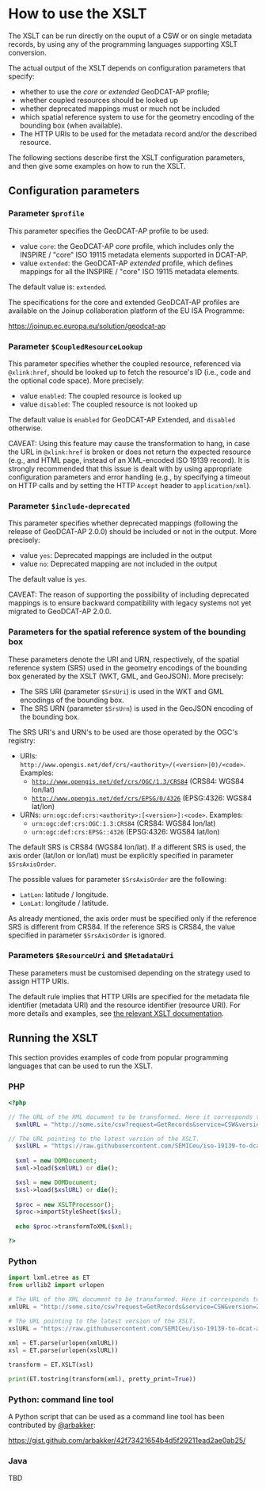 # How to use the XSLT

The XSLT can be run directly on the ouput of a CSW or on single metadata records, by using any of the programming languages supporting XSLT conversion.

The actual output of the XSLT depends on configuration parameters that specify:

* whether to use the _core_ or _extended_ GeoDCAT-AP profile;
* whether coupled resources should be looked up
* whether deprecated mappings must or much not be included 
* which spatial reference system to use for the geometry encoding of the bounding box (when available).
* The HTTP URIs to be used for the metadata record and/or the described resource.

The following sections describe first the XSLT configuration parameters, and then give some examples on how to run the XSLT.

## Configuration parameters

### Parameter `$profile`

This parameter specifies the GeoDCAT-AP profile to be used:

* value `core`: the GeoDCAT-AP _core_ profile, which includes only the INSPIRE / "core" ISO 19115 metadata elements supported in DCAT-AP.
* value `extended`: the GeoDCAT-AP _extended_ profile, which defines mappings for all the INSPIRE / "core" ISO 19115 metadata elements.

The default value is: `extended`.
  
The specifications for the core and extended GeoDCAT-AP profiles are available on the Joinup collaboration platform of the EU ISA Programme:

https://joinup.ec.europa.eu/solution/geodcat-ap

### Parameter `$CoupledResourceLookup`

This parameter specifies whether the coupled resource, referenced via `@xlink:href`, should be looked up to fetch the resource's ID (i.e., code and the optional code space). More precisely:

* value `enabled`: The coupled resource is looked up
* value `disabled`: The coupled resource is not looked up

The default value is `enabled` for GeoDCAT-AP Extended, and `disabled` otherwise.

CAVEAT: Using this feature may cause the transformation to hang, in case the URL in `@xlink:href` is broken or does not return the expected resource (e.g., and HTML page, instead of an XML-encoded ISO 19139 record). It is strongly recommended that this issue is dealt with by using appropriate configuration parameters and error handling (e.g., by specifying a timeout on HTTP calls and by setting the HTTP `Accept` header to `application/xml`).

### Parameter `$include-deprecated`

This parameter specifies whether deprecated mappings (following the release of GeoDCAT-AP 2.0.0) should be included or not in the output. More precisely:

* value `yes`: Deprecated mappings are included in the output
* value `no`: Deprecated mapping are not included in the output

The default value is `yes`.

CAVEAT: The reason of supporting the possibility of including deprecated mappings is to ensure backward compatibility with legacy systems not yet migrated to GeoDCAT-AP 2.0.0.

### Parameters for the spatial reference system of the bounding box

These parameters denote the URI and URN, respectively, of the spatial reference system (SRS) used in the geometry encodings of the bounding box generated by the XSLT (WKT, GML, and GeoJSON). More precisely:

* The SRS URI (parameter `$SrsUri`) is used in the WKT and GML encodings of the bounding box.
* The SRS URN (parameter `$SrsUrn`) is used in the GeoJSON encoding of the bounding box.

The SRS URI's and URN's to be used are those operated by the OGC's registry:

* URIs: `http://www.opengis.net/def/crs/<authority>/(<version>|0)/<code>`. Examples: 
    * [`http://www.opengis.net/def/crs/OGC/1.3/CRS84`](http://www.opengis.net/def/crs/OGC/1.3/CRS84) (CRS84: WGS84 lon/lat)
    * [`http://www.opengis.net/def/crs/EPSG/0/4326`](http://www.opengis.net/def/crs/EPSG/0/4326) (EPSG:4326: WGS84 lat/lon)
* URNs: `urn:ogc:def:crs:<authority>:[<version>]:<code>`. Examples: 
    * `urn:ogc:def:crs:OGC:1.3:CRS84` (CRS84: WGS84 lon/lat)
    * `urn:ogc:def:crs:EPSG::4326` (EPSG:4326: WGS84 lat/lon)

The default SRS is CRS84 (WGS84 lon/lat). If a different SRS is used, the axis order (lat/lon or lon/lat) must be explicitly specified in parameter `$SrsAxisOrder`.

The possible values for parameter `$SrsAxisOrder` are the following:

* `LatLon`: latitude / longitude.
* `LonLat`: longitude / latitude.

As already mentioned, the axis order must be specified only if the reference SRS is different from CRS84. If the reference SRS is CRS84, the value specified in parameter `$SrsAxisOrder` is ignored.

### Parameters `$ResourceUri` and `$MetadataUri` 

These parameters must be customised depending on the strategy used to assign HTTP URIs.
  
The default rule implies that HTTP URIs are specified for the metadata file identifier (metadata URI) and the resource identifier (resource URI). For more details and examples, see [the relevant XSLT documentation](./HTTP-URIs.md).

## Running the XSLT

This section provides examples of code from popular programming languages that can be used to run the XSLT.

### PHP

````php
<?php

// The URL of the XML document to be transformed. Here it corresponds to a "GetRecords" output of a fictitious CSW, with the "maxRecords" parameter set to 10.
  $xmlURL = "http://some.site/csw?request=GetRecords&service=CSW&version=2.0.2&namespace=xmlns%28csw=http://www.opengis.net/cat/csw%29&resultType=results&outputSchema=http://www.isotc211.org/2005/gmd&outputFormat=application/xml&typeNames=csw:Record&elementSetName=full&constraintLanguage=CQL_TEXT&constraint_language_version=1.1.0&maxRecords=10";

// The URL pointing to the latest version of the XSLT.
  $xslURL = "https://raw.githubusercontent.com/SEMICeu/iso-19139-to-dcat-ap/master/iso-19139-to-dcat-ap.xsl";
  
  $xml = new DOMDocument;
  $xml->load($xmlURL) or die();

  $xsl = new DOMDocument;
  $xsl->load($xslURL) or die();
  
  $proc = new XSLTProcessor();
  $proc->importStyleSheet($xsl);
  
  echo $proc->transformToXML($xml);

?>
````

### Python

````python
import lxml.etree as ET
from urllib2 import urlopen

# The URL of the XML document to be transformed. Here it corresponds to a "GetRecords" output of a fictitious CSW, with the "maxRecords" parameter set to 10.
xmlURL = "http://some.site/csw?request=GetRecords&service=CSW&version=2.0.2&namespace=xmlns%28csw=http://www.opengis.net/cat/csw%29&resultType=results&outputSchema=http://www.isotc211.org/2005/gmd&outputFormat=application/xml&typeNames=csw:Record&elementSetName=full&constraintLanguage=CQL_TEXT&constraint_language_version=1.1.0&maxRecords=10"

# The URL pointing to the latest version of the XSLT.
xslURL = "https://raw.githubusercontent.com/SEMICeu/iso-19139-to-dcat-ap/master/iso-19139-to-dcat-ap.xsl"
  
xml = ET.parse(urlopen(xmlURL))
xsl = ET.parse(urlopen(xslURL))

transform = ET.XSLT(xsl)

print(ET.tostring(transform(xml), pretty_print=True))
````

### Python: command line tool

A Python script that can be used as a command line tool has been contributed by [@arbakker](https://github.com/arbakker):

https://gist.github.com/arbakker/42f73421654b4d5f29211ead2ae0ab25/

### Java

TBD
